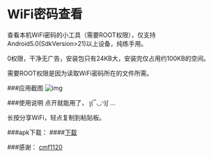 # WiFi密码查看
查看本机WiFi密码的小工具（需要ROOT权限），仅支持Android5.0(SdkVersion>21)以上设备，纯练手用。

0权限，干净无广告，安装包只有24KB大，安装完仅占用约100KB的空间。

需要ROOT权限是因为读取WiFi密码所在的文件所需。

###应用截图
![img](http://ww1.sinaimg.cn/large/62cc645cgw1ey0bi4j65fj20dc0o0dhf.jpg)

###使用说明
点开就能用了， ʅ(‾◡◝)ʃ ...

长按分享WiFi，轻点复制到粘贴板。

###apk下载：
####[下载](http://pre.im/72e1)

###感谢：
[cmf1120](https://github.com/cfm1120/seepwd)
